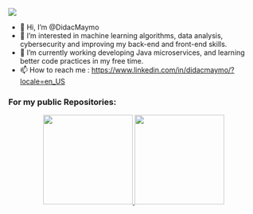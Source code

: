 ![](https://komarev.com/ghpvc/?username=DidacMaymo&color=green)
- 👋 Hi, I’m @DidacMaymo
- 👀 I’m interested in machine learning algorithms, data analysis, cybersecurity and improving my back-end and front-end skills.
- 🌱 I’m currently working developing Java microservices, and learning better code practices in my free time. 
- 📫 How to reach me : https://www.linkedin.com/in/didacmaymo/?locale=en_US

### For my public Repositories:
<p align="center">
<a href="https://github.com/DidacMaymo">
  <img height="180em" src="https://github-readme-stats-eight-theta.vercel.app/api?username=DidacMaymo&show_icons=true&theme=radical&include_all_commits=true&count_private=true"/>
  <img height="180em" src="https://github-readme-stats-eight-theta.vercel.app/api/top-langs/?username=DidacMaymo&layout=compact&langs_count=8&theme=radical"/>
</a>
</p>

<!---
DidacMaymo/DidacMaymo is a ✨ special ✨ repository because its `README.md` (this file) appears on your GitHub profile.
You can click the Preview link to take a look at your changes.
--->
